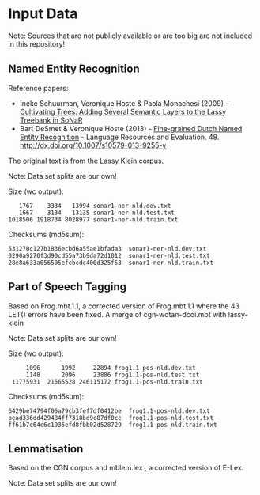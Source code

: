 # Input Data

Note: Sources that are not publicly available or are too big are not included in this repository!

## Named Entity Recognition

Reference papers:

* Ineke Schuurman, Veronique Hoste & Paola Monachesi (2009) - [Cultivating Trees: Adding Several Semantic Layers to the Lassy Treebank in SoNaR ](https://citeseerx.ist.psu.edu/viewdoc/summary?doi=10.1.1.332.8142)
* Bart DeSmet & Veronique Hoste (2013) - [Fine-grained Dutch Named Entity Recognition](https://biblio.ugent.be/publication/4246431/file/5787347.pdf) - Language Resources and Evaluation. 48. http://dx.doi.org/10.1007/s10579-013-9255-y

The original text is from the Lassy Klein corpus.

Note: Data set splits are our own!

Size (wc output):

```
   1767    3334   13994 sonar1-ner-nld.dev.txt
   1667    3134   13135 sonar1-ner-nld.test.txt
1018506 1918734 8028977 sonar1-ner-nld.train.txt
```

Checksums (md5sum):
```
531270c127b1836ecbd6a55ae1bfada3  sonar1-ner-nld.dev.txt
0290a9270f3d90cd55a73b9da72d1012  sonar1-ner-nld.test.txt
28e8a633a056505efcbcdc400d325f53  sonar1-ner-nld.train.txt
```

## Part of Speech Tagging

Based on Frog.mbt.1.1, a corrected version of Frog.mbt.1.1 where the 43 LET() errors have been fixed. A merge of cgn-wotan-dcoi.mbt with lassy-klein

Note: Data set splits are our own!

Size (wc output):
```
     1096      1992     22894 frog1.1-pos-nld.dev.txt
     1148      2096     23886 frog1.1-pos-nld.test.txt
 11775931  21565528 246115172 frog1.1-pos-nld.train.txt
```

Checksums (md5sum):

```
6429be74794f05a79cb3fef7df0412be  frog1.1-pos-nld.dev.txt
bead336dd429484ff7318bd9c87df0cc  frog1.1-pos-nld.test.txt
ff61b7e64c6c1935efd8fbb02d528729  frog1.1-pos-nld.train.txt
```

## Lemmatisation

Based on the CGN corpus and mblem.lex , a corrected version of E-Lex.

Note: Data set splits are our own!
